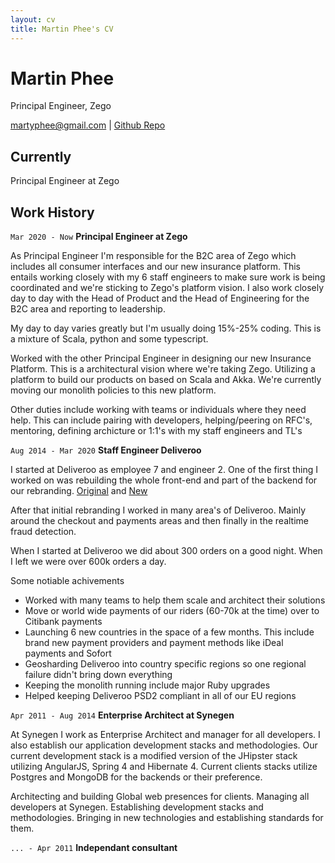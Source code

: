 ```yaml
---
layout: cv
title: Martin Phee's CV
---
```

# Martin Phee
Principal Engineer, Zego

<div id="webaddress">
<a href="martyphee@gmail.com">martyphee@gmail.com</a>
| <a href="https://github.com/martyphee">Github Repo</a>
</div>


## Currently

Principal Engineer at Zego


## Work History

`Mar 2020 - Now`
__Principal Engineer at Zego__

As Principal Engineer I'm responsible for the B2C area of Zego which includes all consumer interfaces and our new insurance platform. This entails working closely with my 6 staff engineers to make sure work is being coordinated and we're sticking to Zego's platform vision. I also work closely day to day with the Head of Product and the Head of Engineering for the B2C area and reporting to leadership. 

My day to day varies greatly but I'm usually doing 15%-25% coding. This is a mixture of Scala, python and some typescript.

Worked with the other Principal Engineer in designing our new Insurance Platform. This is a architectural vision where we're taking Zego. Utilizing a platform to build our products on based on Scala and Akka. We're currently moving our monolith policies to this new platform.

Other duties include working with teams or individuals where they need help. This can include pairing with developers, helping/peering on RFC's, mentoring, defining archicture or 1:1's with my staff engineers and TL's 



`Aug 2014 - Mar 2020`
__Staff Engineer Deliveroo__

I started at Deliveroo as employee 7 and engineer 2. One of the first thing I worked on was rebuilding the whole front-end and part of the backend for our rebranding. [Original](https://web.archive.org/web/20140630215040/https://deliveroo.co.uk/) and [New](https://web.archive.org/web/20141215033841/https://deliveroo.co.uk/)

After that initial rebranding I worked in many area's of Deliveroo. Mainly around the checkout and payments areas and then finally in the realtime fraud detection.

When I started at Deliveroo we did about 300 orders on a good night. When I left we were over 600k orders a day.

Some notiable achivements


  - Worked with many teams to help them scale and architect their solutions
  - Move or world wide payments of our riders (60-70k at the time) over to Citibank payments
  - Launching 6 new countries in the space of a few months. This include brand new payment providers and payment methods like iDeal payments and Sofort 
  - Geosharding Deliveroo into country specific regions so one regional failure didn't bring down everything
  - Keeping the monolith running include major Ruby upgrades
  - Helped keeping Deliveroo PSD2 compliant in all of our EU regions


`Apr 2011 - Aug 2014`
__Enterprise Architect at Synegen__

At Synegen I work as Enterprise Architect and manager for all developers. I also establish our application development stacks and methodologies. Our current development stack is a modified version of the JHipster stack utilizing AngularJS, Spring 4 and Hibernate 4. Current clients stacks utilize Postgres and MongoDB for the backends or their preference.

Architecting and building Global web presences for clients.
Managing all developers at Synegen.
Establishing development stacks and methodologies.
Bringing in new technologies and establishing standards for them.


`... - Apr 2011`
__Independant consultant__
